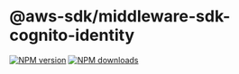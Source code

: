 # @aws-sdk/middleware-sdk-cognito-identity

[![NPM version](https://img.shields.io/npm/v/@aws-sdk/middleware-sdk-cognito-identity/preview.svg)](https://www.npmjs.com/package/@aws-sdk/middleware-sdk-cognito-identity)
[![NPM downloads](https://img.shields.io/npm/dm/@aws-sdk/middleware-sdk-cognito-identity.svg)](https://www.npmjs.com/package/@aws-sdk/middleware-sdk-cognito-identity)
